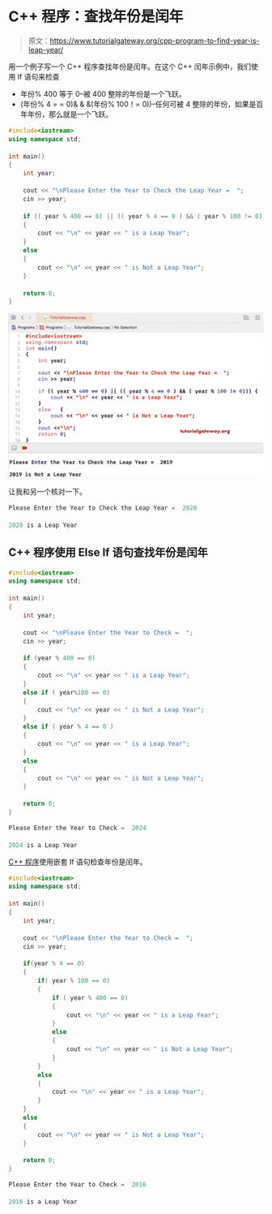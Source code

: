 # C++ 程序：查找年份是闰年

> 原文：<https://www.tutorialgateway.org/cpp-program-to-find-year-is-leap-year/>

用一个例子写一个 C++ 程序查找年份是闰年。在这个 C++ 闰年示例中，我们使用 If 语句来检查

*   年份% 400 等于 0–被 400 整除的年份是一个飞跃。
*   (年份% 4 = = 0)& & &(年份% 100！= 0))–任何可被 4 整除的年份，如果是百年年份，那么就是一个飞跃。

```cpp
#include<iostream>
using namespace std;

int main()
{
	int year;

	cout << "\nPlease Enter the Year to Check the Leap Year =  ";
	cin >> year;

	if (( year % 400 == 0) || (( year % 4 == 0 ) && ( year % 100 != 0)))
	{
		cout << "\n" << year << " is a Leap Year";
	}
	else
	{
		cout << "\n" << year << " is Not a Leap Year";
	}

 	return 0;
}
```

![C++ Program to Find Year is leap Year 1](img/964f7d76b666504c2cc08be6194f089f.png)

让我和另一个核对一下。

```cpp
Please Enter the Year to Check the Leap Year =  2020

2020 is a Leap Year
```

## C++ 程序使用 Else If 语句查找年份是闰年

```cpp
#include<iostream>
using namespace std;

int main()
{
	int year;

	cout << "\nPlease Enter the Year to Check =  ";
	cin >> year;

	if (year % 400 == 0)
	{
		cout << "\n" << year << " is a Leap Year";
	}
	else if ( year%100 == 0)
	{
		cout << "\n" << year << " is Not a Leap Year";
	}
	else if ( year % 4 == 0 )
	{
		cout << "\n" << year << " is a Leap Year";
	}
	else
	{
		cout << "\n" << year << " is Not a Leap Year";
	}

 	return 0;
}
```

```cpp
Please Enter the Year to Check =  2024

2024 is a Leap Year
```

[C++ 程序](https://www.tutorialgateway.org/cpp-programs/)使用嵌套 If 语句检查年份是闰年。

```cpp
#include<iostream>
using namespace std;

int main()
{
	int year;

	cout << "\nPlease Enter the Year to Check =  ";
	cin >> year;

	if(year % 4 == 0)
	{
		if( year % 100 == 0) 
		{
			if ( year % 400 == 0)
			{
				cout << "\n" << year << " is a Leap Year";
			}
			else
			{
				cout << "\n" << year << " is Not a Leap Year";
			}
		}
		else
		{
			cout << "\n" << year << " is a Leap Year";
		}
	}
	else
	{
		cout << "\n" << year << " is Not a Leap Year";
	}

 	return 0;
}
```

```cpp
Please Enter the Year to Check =  2016

2016 is a Leap Year
```
